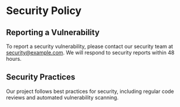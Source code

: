 # Security Policy

## Reporting a Vulnerability

To report a security vulnerability, please contact our security team at security@example.com. We will respond to security reports within 48 hours.

## Security Practices

Our project follows best practices for security, including regular code reviews and automated vulnerability scanning.
